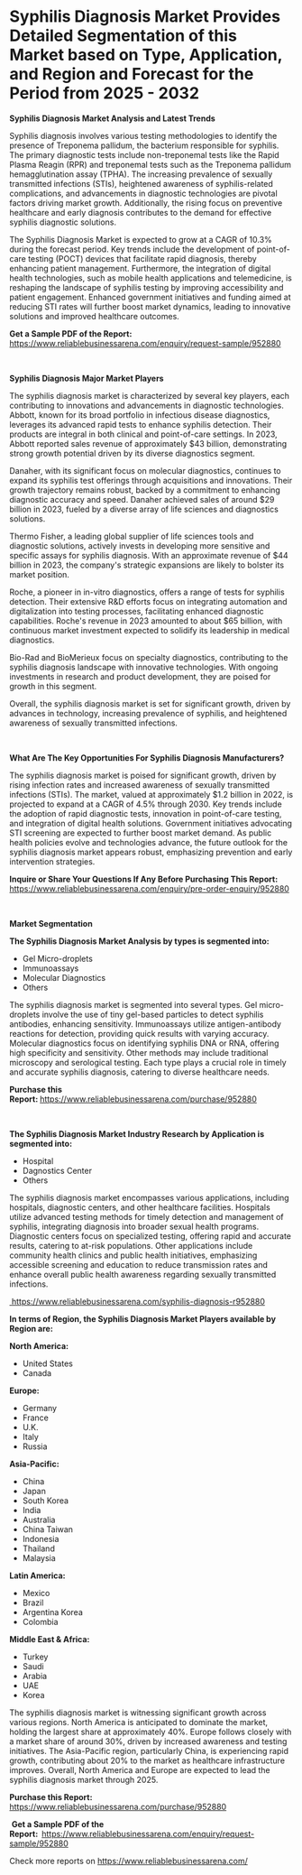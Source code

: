 <p><h1>Syphilis Diagnosis Market Provides Detailed Segmentation of this Market based on Type, Application, and Region and Forecast for the Period from 2025 - 2032</h1></p><p><strong>Syphilis Diagnosis Market Analysis and Latest Trends</strong></p>
<p><p>Syphilis diagnosis involves various testing methodologies to identify the presence of Treponema pallidum, the bacterium responsible for syphilis. The primary diagnostic tests include non-treponemal tests like the Rapid Plasma Reagin (RPR) and treponemal tests such as the Treponema pallidum hemagglutination assay (TPHA). The increasing prevalence of sexually transmitted infections (STIs), heightened awareness of syphilis-related complications, and advancements in diagnostic technologies are pivotal factors driving market growth. Additionally, the rising focus on preventive healthcare and early diagnosis contributes to the demand for effective syphilis diagnostic solutions.</p><p>The Syphilis Diagnosis Market is expected to grow at a CAGR of 10.3% during the forecast period. Key trends include the development of point-of-care testing (POCT) devices that facilitate rapid diagnosis, thereby enhancing patient management. Furthermore, the integration of digital health technologies, such as mobile health applications and telemedicine, is reshaping the landscape of syphilis testing by improving accessibility and patient engagement. Enhanced government initiatives and funding aimed at reducing STI rates will further boost market dynamics, leading to innovative solutions and improved healthcare outcomes.</p></p>
<p><strong>Get a Sample PDF of the Report:&nbsp;</strong> <a href="https://www.reliablebusinessarena.com/enquiry/request-sample/952880?utm_campaign=3181&utm_medium=2&utm_source=Github&utm_content=ia&utm_term=07032025&utm_id=syphilis-diagnosis">https://www.reliablebusinessarena.com/enquiry/request-sample/952880</a></p>
<p>&nbsp;</p>
<p><strong>Syphilis Diagnosis Major Market Players</strong></p>
<p><p>The syphilis diagnosis market is characterized by several key players, each contributing to innovations and advancements in diagnostic technologies. Abbott, known for its broad portfolio in infectious disease diagnostics, leverages its advanced rapid tests to enhance syphilis detection. Their products are integral in both clinical and point-of-care settings. In 2023, Abbott reported sales revenue of approximately $43 billion, demonstrating strong growth potential driven by its diverse diagnostics segment.</p><p>Danaher, with its significant focus on molecular diagnostics, continues to expand its syphilis test offerings through acquisitions and innovations. Their growth trajectory remains robust, backed by a commitment to enhancing diagnostic accuracy and speed. Danaher achieved sales of around $29 billion in 2023, fueled by a diverse array of life sciences and diagnostics solutions.</p><p>Thermo Fisher, a leading global supplier of life sciences tools and diagnostic solutions, actively invests in developing more sensitive and specific assays for syphilis diagnosis. With an approximate revenue of $44 billion in 2023, the company's strategic expansions are likely to bolster its market position.</p><p>Roche, a pioneer in in-vitro diagnostics, offers a range of tests for syphilis detection. Their extensive R&D efforts focus on integrating automation and digitalization into testing processes, facilitating enhanced diagnostic capabilities. Roche's revenue in 2023 amounted to about $65 billion, with continuous market investment expected to solidify its leadership in medical diagnostics.</p><p>Bio-Rad and BioMerieux focus on specialty diagnostics, contributing to the syphilis diagnosis landscape with innovative technologies. With ongoing investments in research and product development, they are poised for growth in this segment. </p><p>Overall, the syphilis diagnosis market is set for significant growth, driven by advances in technology, increasing prevalence of syphilis, and heightened awareness of sexually transmitted infections.</p></p>
<p>&nbsp;</p>
<p><strong>What Are The Key Opportunities For Syphilis Diagnosis Manufacturers?</strong></p>
<p><p>The syphilis diagnosis market is poised for significant growth, driven by rising infection rates and increased awareness of sexually transmitted infections (STIs). The market, valued at approximately $1.2 billion in 2022, is projected to expand at a CAGR of 4.5% through 2030. Key trends include the adoption of rapid diagnostic tests, innovation in point-of-care testing, and integration of digital health solutions. Government initiatives advocating STI screening are expected to further boost market demand. As public health policies evolve and technologies advance, the future outlook for the syphilis diagnosis market appears robust, emphasizing prevention and early intervention strategies.</p></p>
<p><strong>Inquire or Share Your Questions If Any Before Purchasing This Report:</strong> <a href="https://www.reliablebusinessarena.com/enquiry/pre-order-enquiry/952880?utm_campaign=3181&utm_medium=2&utm_source=Github&utm_content=ia&utm_term=07032025&utm_id=syphilis-diagnosis">https://www.reliablebusinessarena.com/enquiry/pre-order-enquiry/952880</a></p>
<p>&nbsp;</p>
<p><strong>Market Segmentation</strong></p>
<p><strong>The Syphilis Diagnosis Market Analysis by types is segmented into:</strong></p>
<p><ul><li>Gel Micro-droplets</li><li>Immunoassays</li><li>Molecular Diagnostics</li><li>Others</li></ul></p>
<p><p>The syphilis diagnosis market is segmented into several types. Gel micro-droplets involve the use of tiny gel-based particles to detect syphilis antibodies, enhancing sensitivity. Immunoassays utilize antigen-antibody reactions for detection, providing quick results with varying accuracy. Molecular diagnostics focus on identifying syphilis DNA or RNA, offering high specificity and sensitivity. Other methods may include traditional microscopy and serological testing. Each type plays a crucial role in timely and accurate syphilis diagnosis, catering to diverse healthcare needs.</p></p>
<p><strong>Purchase this Report:&nbsp;</strong><a href="https://www.reliablebusinessarena.com/purchase/952880?utm_campaign=3181&utm_medium=2&utm_source=Github&utm_content=ia&utm_term=07032025&utm_id=syphilis-diagnosis">https://www.reliablebusinessarena.com/purchase/952880</a></p>
<p>&nbsp;</p>
<p><strong>The Syphilis Diagnosis Market Industry Research by Application is segmented into:</strong></p>
<p><ul><li>Hospital</li><li>Dagnostics Center</li><li>Others</li></ul></p>
<p><p>The syphilis diagnosis market encompasses various applications, including hospitals, diagnostic centers, and other healthcare facilities. Hospitals utilize advanced testing methods for timely detection and management of syphilis, integrating diagnosis into broader sexual health programs. Diagnostic centers focus on specialized testing, offering rapid and accurate results, catering to at-risk populations. Other applications include community health clinics and public health initiatives, emphasizing accessible screening and education to reduce transmission rates and enhance overall public health awareness regarding sexually transmitted infections.</p></p>
<p><a href="https://www.reliablebusinessarena.com/syphilis-diagnosis-r952880?utm_campaign=3181&utm_medium=2&utm_source=Github&utm_content=ia&utm_term=07032025&utm_id=syphilis-diagnosis">&nbsp;https://www.reliablebusinessarena.com/syphilis-diagnosis-r952880</a></p>
<p><strong>In terms of Region, the Syphilis Diagnosis Market Players available by Region are:</strong></p>
<p>
    <p> <strong> North America: </strong>
        <ul>
            <li>United States</li>
            <li>Canada</li>
        </ul>
        </p> 
    <p> <strong> Europe: </strong>
        <ul>
            <li>Germany</li>
            <li>France</li>
            <li>U.K.</li>
            <li>Italy</li>
            <li>Russia</li>
        </ul>
        </p> 
    <p> <strong> Asia-Pacific: </strong>
        <ul>
            <li>China</li>
            <li>Japan</li>
            <li>South Korea</li>
            <li>India</li>
            <li>Australia</li>
            <li>China Taiwan</li>
            <li>Indonesia</li>
            <li>Thailand</li>
            <li>Malaysia</li>
        </ul>
        </p> 
    <p> <strong> Latin America: </strong>
        <ul>
            <li>Mexico</li>
            <li>Brazil</li>
            <li>Argentina Korea</li>
            <li>Colombia</li>
        </ul>
        </p> 
    <p> <strong> Middle East & Africa: </strong>
        <ul>
            <li>Turkey</li>
            <li>Saudi</li>
            <li>Arabia</li>
            <li>UAE</li>
            <li>Korea</li>
        </ul>
    </p>
    </p>
<p><p>The syphilis diagnosis market is witnessing significant growth across various regions. North America is anticipated to dominate the market, holding the largest share at approximately 40%. Europe follows closely with a market share of around 30%, driven by increased awareness and testing initiatives. The Asia-Pacific region, particularly China, is experiencing rapid growth, contributing about 20% to the market as healthcare infrastructure improves. Overall, North America and Europe are expected to lead the syphilis diagnosis market through 2025.</p></p>
<p><strong>Purchase this Report: </strong><a href="https://www.reliablebusinessarena.com/purchase/952880?utm_campaign=3181&utm_medium=2&utm_source=Github&utm_content=ia&utm_term=07032025&utm_id=syphilis-diagnosis">https://www.reliablebusinessarena.com/purchase/952880</a></p>
<p>&nbsp;<strong>Get a Sample PDF of the Report:&nbsp;&nbsp;</strong><a href="https://www.reliablebusinessarena.com/enquiry/request-sample/952880?utm_campaign=3181&utm_medium=2&utm_source=Github&utm_content=ia&utm_term=07032025&utm_id=syphilis-diagnosis">https://www.reliablebusinessarena.com/enquiry/request-sample/952880</a></p>
<p><strong></strong></p>
<p>Check more reports on <a href="https://www.reliablebusinessarena.com/?utm_campaign=3181&utm_medium=2&utm_source=Github&utm_content=ia&utm_term=07032025&utm_id=syphilis-diagnosis">https://www.reliablebusinessarena.com/</a></p>